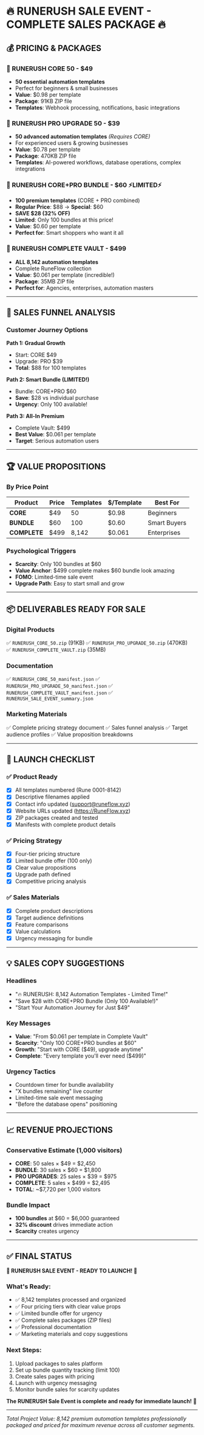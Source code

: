 # 🔥 RUNERUSH SALE EVENT - COMPLETE SALES PACKAGE 🔥

## 💰 PRICING & PACKAGES

### 🔷 RUNERUSH CORE 50 - **$49**
- **50 essential automation templates**
- Perfect for beginners & small businesses
- **Value**: $0.98 per template
- **Package**: 91KB ZIP file
- **Templates**: Webhook processing, notifications, basic integrations

### 🔶 RUNERUSH PRO UPGRADE 50 - **$39**
- **50 advanced automation templates** *(Requires CORE)*
- For experienced users & growing businesses  
- **Value**: $0.78 per template
- **Package**: 470KB ZIP file
- **Templates**: AI-powered workflows, database operations, complex integrations

### 🎯 RUNERUSH CORE+PRO BUNDLE - **$60** ⚡LIMITED⚡
- **100 premium templates** (CORE + PRO combined)
- **Regular Price**: $88 → **Special**: $60
- **SAVE $28 (32% OFF)**
- **Limited**: Only 100 bundles at this price!
- **Value**: $0.60 per template
- **Perfect for**: Smart shoppers who want it all

### 💎 RUNERUSH COMPLETE VAULT - **$499**
- **ALL 8,142 automation templates**
- Complete RuneFlow collection
- **Value**: $0.061 per template (incredible!)
- **Package**: 35MB ZIP file
- **Perfect for**: Agencies, enterprises, automation masters

---

## 🎯 SALES FUNNEL ANALYSIS

### Customer Journey Options

**Path 1: Gradual Growth**
- Start: CORE $49
- Upgrade: PRO $39
- **Total**: $88 for 100 templates

**Path 2: Smart Bundle (LIMITED!)**
- Bundle: CORE+PRO $60
- **Save**: $28 vs individual purchase
- **Urgency**: Only 100 available!

**Path 3: All-In Premium**
- Complete Vault: $499
- **Best Value**: $0.061 per template
- **Target**: Serious automation users

---

## 🏆 VALUE PROPOSITIONS

### By Price Point
| Product | Price | Templates | $/Template | Best For |
|---------|-------|-----------|------------|----------|
| **CORE** | $49 | 50 | $0.98 | Beginners |
| **BUNDLE** | $60 | 100 | $0.60 | Smart Buyers |
| **COMPLETE** | $499 | 8,142 | $0.061 | Enterprises |

### Psychological Triggers
- **Scarcity**: Only 100 bundles at $60
- **Value Anchor**: $499 complete makes $60 bundle look amazing
- **FOMO**: Limited-time sale event
- **Upgrade Path**: Easy to start small and grow

---

## 📦 DELIVERABLES READY FOR SALE

### Digital Products
✅ `RUNERUSH_CORE_50.zip` (91KB)
✅ `RUNERUSH_PRO_UPGRADE_50.zip` (470KB)  
✅ `RUNERUSH_COMPLETE_VAULT.zip` (35MB)

### Documentation
✅ `RUNERUSH_CORE_50_manifest.json`
✅ `RUNERUSH_PRO_UPGRADE_50_manifest.json`
✅ `RUNERUSH_COMPLETE_VAULT_manifest.json`
✅ `RUNERUSH_SALE_EVENT_summary.json`

### Marketing Materials
✅ Complete pricing strategy document
✅ Sales funnel analysis
✅ Target audience profiles
✅ Value proposition breakdowns

---

## 🚀 LAUNCH CHECKLIST

### ✅ Product Ready
- [x] All templates numbered (Rune 0001-8142)
- [x] Descriptive filenames applied
- [x] Contact info updated (support@runeflow.xyz)
- [x] Website URLs updated (https://RuneFlow.xyz)
- [x] ZIP packages created and tested
- [x] Manifests with complete product details

### ✅ Pricing Strategy
- [x] Four-tier pricing structure
- [x] Limited bundle offer (100 only)
- [x] Clear value propositions
- [x] Upgrade path defined
- [x] Competitive pricing analysis

### ✅ Sales Materials
- [x] Complete product descriptions
- [x] Target audience definitions
- [x] Feature comparisons
- [x] Value calculations
- [x] Urgency messaging for bundle

---

## 💡 SALES COPY SUGGESTIONS

### Headlines
- "🔥 RUNERUSH: 8,142 Automation Templates - Limited Time!"
- "Save $28 with CORE+PRO Bundle (Only 100 Available!)"
- "Start Your Automation Journey for Just $49"

### Key Messages
- **Value**: "From $0.061 per template in Complete Vault"
- **Scarcity**: "Only 100 CORE+PRO bundles at $60"
- **Growth**: "Start with CORE ($49), upgrade anytime"
- **Complete**: "Every template you'll ever need ($499)"

### Urgency Tactics
- Countdown timer for bundle availability
- "X bundles remaining" live counter
- Limited-time sale event messaging
- "Before the database opens" positioning

---

## 📈 REVENUE PROJECTIONS

### Conservative Estimate (1,000 visitors)
- **CORE**: 50 sales × $49 = $2,450
- **BUNDLE**: 30 sales × $60 = $1,800
- **PRO UPGRADES**: 25 sales × $39 = $975
- **COMPLETE**: 5 sales × $499 = $2,495
- **TOTAL**: ~$7,720 per 1,000 visitors

### Bundle Impact
- **100 bundles** at $60 = $6,000 guaranteed
- **32% discount** drives immediate action
- **Scarcity** creates urgency

---

## ✅ FINAL STATUS

**🎉 RUNERUSH SALE EVENT - READY TO LAUNCH! 🎉**

### What's Ready:
- ✅ 8,142 templates processed and organized
- ✅ Four pricing tiers with clear value props
- ✅ Limited bundle offer for urgency
- ✅ Complete sales packages (ZIP files)
- ✅ Professional documentation
- ✅ Marketing materials and copy suggestions

### Next Steps:
1. Upload packages to sales platform
2. Set up bundle quantity tracking (limit 100)
3. Create sales pages with pricing
4. Launch with urgency messaging
5. Monitor bundle sales for scarcity updates

**The RUNERUSH Sale Event is complete and ready for immediate launch!** 🚀

---

*Total Project Value: 8,142 premium automation templates professionally packaged and priced for maximum revenue across all customer segments.*
